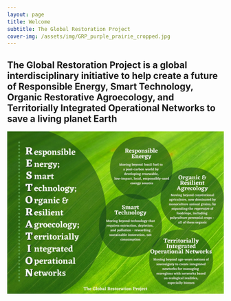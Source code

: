 ```yaml
---
layout: page
title: Welcome
subtitle: The Global Restoration Project
cover-img: /assets/img/GRP_purple_prairie_cropped.jpg
---
```

## The Global Restoration Project is a global interdisciplinary initiative to help create a future of Responsible Energy, Smart Technology, Organic Restorative Agroecology, and Territorially Integrated Operational Networks to save a living planet Earth  

![test](/assets/img/Restoration_Acronym_Leaf.jpg)
